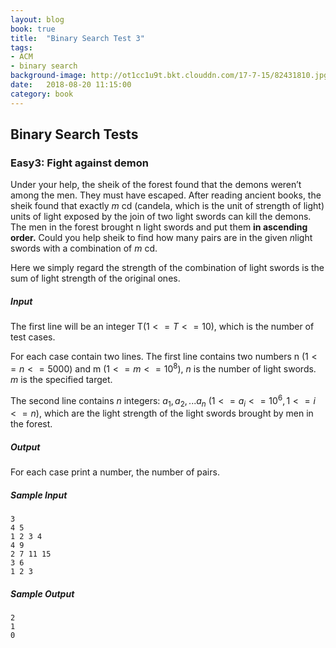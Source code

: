 ```yaml
---
layout: blog
book: true
title:  "Binary Search Test 3"
tags:
- ACM
- binary search
background-image: http://ot1cc1u9t.bkt.clouddn.com/17-7-15/82431810.jpg
date:   2018-08-20 11:15:00
category: book
---
```


## Binary Search Tests

### Easy3: Fight against demon

Under your help, the sheik of the forest found that the demons weren’t among the men. They must have escaped. After reading ancient books, the sheik found that exactly $m​$ cd (candela, which is the unit of strength of light) units of light exposed by the join of two light swords can kill the demons. The men in the forest brought n light swords and put them <b>in ascending order.</b> Could you help sheik to find how many pairs are in the given $n​$ light swords with a combination of $m​$ cd.

Here we simply regard the strength of the combination of light swords is the sum of light strength of the original ones.

##### Input

The first line will be an integer T$(1<=T<=10)$, which is the number of test cases.

For each case contain two lines. The first line contains two numbers n $(1 <= n <= 5000)$ and m $(1 <= m <= 10^8)$, $n$ is the number of light swords. $m$ is the specified target.

The second line contains $n$ integers: $a_{1}, a_2, ... a_n$ $(1 <= a_{i} <= 10^6, 1 <= i <= n)​$, which are the light strength of the light swords brought by men in the forest.

##### Output

For each case print a number, the number of pairs.

##### Sample Input

```
3
4 5
1 2 3 4
4 9
2 7 11 15
3 6
1 2 3
```

##### Sample Output

```
2
1
0
```

